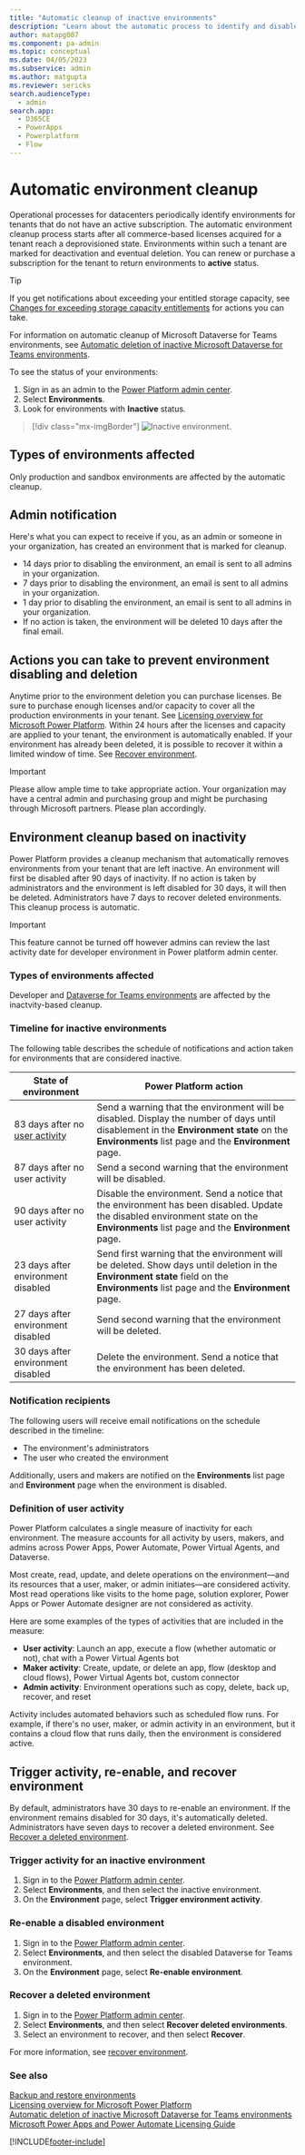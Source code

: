 ```yaml
---
title: "Automatic cleanup of inactive environments"
description: "Learn about the automatic process to identify and disable environments with an inactive subscription, and the actions you can take to prevent deletion."
author: matapg007
ms.component: pa-admin
ms.topic: conceptual
ms.date: 04/05/2023
ms.subservice: admin
ms.author: matgupta 
ms.reviewer: sericks
search.audienceType: 
  - admin
search.app:
  - D365CE
  - PowerApps
  - Powerplatform
  - Flow
---
```

# Automatic environment cleanup

Operational processes for datacenters periodically identify environments for tenants that do not have an active subscription. The automatic environment cleanup process starts after all commerce-based licenses acquired for a tenant reach a deprovisioned state. Environments within such a tenant are marked for deactivation and eventual deletion. You can renew or purchase a subscription for the tenant to return environments to **active** status.

> [!TIP]
> If you get notifications about exceeding your entitled storage capacity, see [Changes for exceeding storage capacity entitlements](capacity-storage.md#changes-for-exceeding-storage-capacity-entitlements) for actions you can take. 
> 
> For information on automatic cleanup of Microsoft Dataverse for Teams environments, see [Automatic deletion of inactive Microsoft Dataverse for Teams environments](inactive-teams-environment.md).

To see the status of your environments:

1. Sign in as an admin to the [Power Platform admin center](https://admin.powerplatform.microsoft.com/).
2. Select **Environments**.
3. Look for environments with **Inactive** status.

> [!div class="mx-imgBorder"] 
> ![Inactive environment.](media/inactive-environment.png "Inactive environment")

## Types of environments affected
Only production and sandbox environments are affected by the automatic cleanup.

## Admin notification

Here's what you can expect to receive if you, as an admin or someone in your organization, has created an environment that is marked for cleanup. 

- 14 days prior to disabling the environment, an email is sent to all admins in your organization.
- 7 days prior to disabling the environment, an email is sent to all admins in your organization.
- 1 day prior to disabling the environment, an email is sent to all admins in your organization.
- If no action is taken, the environment will be deleted 10 days after the final email.

## Actions you can take to prevent environment disabling and deletion

Anytime prior to the environment deletion you can purchase licenses. Be sure to purchase enough licenses and/or capacity to cover all the production environments in your tenant. See [Licensing overview for Microsoft Power Platform](pricing-billing-skus.md).
Within 24 hours after the licenses and capacity are applied to your tenant, the environment is automatically enabled. If your environment has already been deleted, it is possible to recover it within a limited window of time. See [Recover environment](recover-environment.md).

> [!IMPORTANT] 
> Please allow ample time to take appropriate action. Your organization may have a central admin and purchasing group and might be purchasing through Microsoft partners. Please plan accordingly. 

## Environment cleanup based on inactivity
Power Platform provides a cleanup mechanism that automatically removes environments from your tenant that are left inactive. An environment will first be disabled after 90 days of inactivity. If no action is taken by administrators and the environment is left disabled for 30 days, it will then be deleted. Administrators have 7 days to recover deleted environments. This cleanup process is automatic.

> [!IMPORTANT]
> This feature cannot be turned off however admins can review the last activity date for developer environment in Power platform admin center.

### Types of environments affected
Developer and [Dataverse for Teams environments](inactive-teams-environment.md) are affected by the inactvity-based cleanup.

### Timeline for inactive environments

The following table describes the schedule of notifications and action taken for environments that are considered inactive.

| State of environment | Power Platform action |
| --- | --- |
| 83 days after no [user activity](#definition-of-user-activity) | Send a warning that the environment will be disabled. Display the number of days until disablement in the **Environment state** on the **Environments** list page and the **Environment** page. |
| 87 days after no user activity | Send a second warning that the environment will be disabled. |
| 90 days after no user activity | Disable the environment. Send a notice that the environment has been disabled. Update the disabled environment state on the **Environments** list page and the **Environment** page. |
| 23 days after environment disabled | Send first warning that the environment will be deleted. Show days until deletion in the **Environment state** field on the **Environments** list page and the **Environment** page. |
| 27 days after environment disabled | Send second warning that the environment will be deleted. |
| 30 days after environment disabled | Delete the environment. Send a notice that the environment has been deleted. |

### Notification recipients

The following users will receive email notifications on the schedule described in the timeline:

- The environment's administrators
- The user who created the environment 

Additionally, users and makers are notified on the **Environments** list page and **Environment** page when the environment is disabled.

### Definition of user activity

Power Platform calculates a single measure of inactivity for each environment. The measure accounts for all activity by users, makers, and admins across Power Apps, Power Automate, Power Virtual Agents, and Dataverse.

Most create, read, update, and delete operations on the environment&mdash;and its resources that a user, maker, or admin initiates&mdash;are considered activity. Most read operations like visits to the home page, solution explorer, Power Apps or Power Automate designer are not considered as activity.

Here are some examples of the types of activities that are included in the measure:

- **User activity**: Launch an app, execute a flow (whether automatic or not), chat with a Power Virtual Agents bot
- **Maker activity**: Create, update, or delete an app, flow (desktop and cloud flows), Power Virtual Agents bot, custom connector
- **Admin activity**: Environment operations such as copy, delete, back up, recover, and reset  

Activity includes automated behaviors such as scheduled flow runs. For example, if there's no user, maker, or admin activity in an environment, but it contains a cloud flow that runs daily, then the environment is considered active.

## Trigger activity, re-enable, and recover environment

By default, administrators have 30 days to re-enable an environment. If the environment remains disabled for 30 days, it's automatically deleted. Administrators have seven days to recover a deleted environment. See [Recover a deleted environment](#recover-a-deleted-environment).

### Trigger activity for an inactive environment 

1. Sign in to the [Power Platform admin center](https://admin.powerplatform.microsoft.com).
2. Select **Environments**, and then select the inactive environment.
3. On the **Environment** page, select **Trigger environment activity**.

### Re-enable a disabled environment

1. Sign in to the [Power Platform admin center](https://admin.powerplatform.microsoft.com).
2. Select **Environments**, and then select the disabled Dataverse for Teams environment.
3. On the **Environment** page, select **Re-enable environment**.

### Recover a deleted environment

1. Sign in to the [Power Platform admin center](https://admin.powerplatform.microsoft.com).
2. Select **Environments**, and then select **Recover deleted environments**.
3. Select an environment to recover, and then select **Recover**.

For more information, see [recover environment](recover-environment.md).

### See also
[Backup and restore environments](backup-restore-environments.md) <br />
[Licensing overview for Microsoft Power Platform](pricing-billing-skus.md)<br />
[Automatic deletion of inactive Microsoft Dataverse for Teams environments](inactive-teams-environment.md) <br />
[Microsoft Power Apps and Power Automate Licensing Guide](https://go.microsoft.com/fwlink/?linkid=2085130)


[!INCLUDE[footer-include](../includes/footer-banner.md)]

